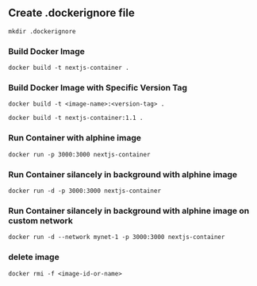 ## Create .dockerignore file
```
mkdir .dockerignore
```
### Build Docker Image
```
docker build -t nextjs-container .
```
### Build Docker Image with Specific Version Tag
```
docker build -t <image-name>:<version-tag> .
```
```
docker build -t nextjs-container:1.1 .
```
### Run Container with alphine image
```
docker run -p 3000:3000 nextjs-container
```
### Run Container silancely in background with alphine image
```
docker run -d -p 3000:3000 nextjs-container
```
### Run Container silancely in background with alphine image on custom network
```
docker run -d --network mynet-1 -p 3000:3000 nextjs-container
```
### delete image
```
docker rmi -f <image-id-or-name>
```